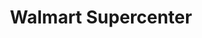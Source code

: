 ---
title: "Walmart Supercenter"
url: /el-paso/walmart-supercenter-woodrow-bean-transmountain-drive/
shop: Supermarkt
---